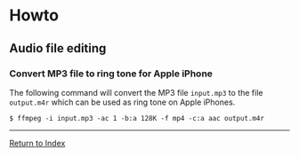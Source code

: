 # Howto

## Audio file editing

### Convert MP3 file to ring tone for Apple iPhone

The following command will convert the MP3 file `input.mp3` to the file `output.m4r` which can be used as ring tone on Apple iPhones.

```console
$ ffmpeg -i input.mp3 -ac 1 -b:a 128K -f mp4 -c:a aac output.m4r
```

---
[Return to Index](../README.md)
